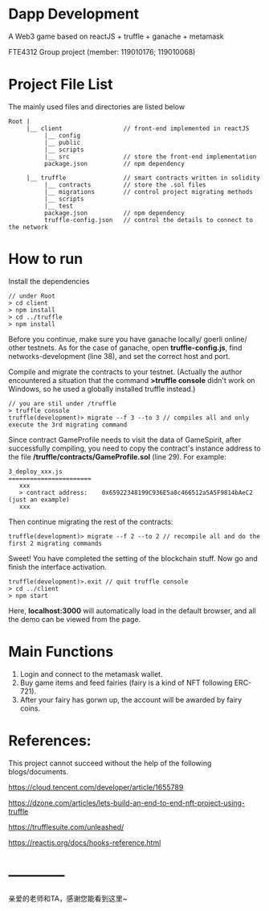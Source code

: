 # Dapp Development
A Web3 game based on reactJS + truffle + ganache + metamask

FTE4312 Group project (member: 119010176; 119010068)


# Project File List

The mainly used files and directories are listed below


    Root |
         |__ client                 // front-end implemented in reactJS
              |__ config            
              |__ public
              |__ scripts
              |__ src               // store the front-end implementation
              package.json          // npm dependency

         |__ truffle                // smart contracts written in solidity
              |__ contracts         // store the .sol files
              |__ migrations        // control project migrating methods
              |__ scripts
              |__ test   
              package.json          // npm dependency
              truffle-config.json   // control the details to connect to the network
          

# How to run

Install the dependencies
    
    // under Root
    > cd client
    > npm install
    > cd ../truffle
    > npm install
    
Before you continue, make sure you have ganache locally/ goerli online/ other testnets.
As for the case of ganache, open __truffle-config.js__, find networks-development (line 38), and set the correct host and port.

Compile and migrate the contracts to your testnet. 
(Actually the author encountered a situation that the command __>truffle console__ didn't work on Windows, 
so he used a globally installed truffle instead.)
    
    // you are stil under /truffle
    > truffle console 
    truffle(development)> migrate --f 3 --to 3 // compiles all and only execute the 3rd migrating command
    
Since contract GameProfile needs to visit the data of GameSpirit, after successfully compiling, 
you need to copy the contract's instance address to the file
__/truffle/contracts/GameProfile.sol__ (line 29). For example:

    3_deploy_xxx.js
    =======================
       xxx
       > contract address:    0x65922348199C936E5a8c466512a5A5F9814bAeC2 (just an example)
       xxx
    
Then continue migrating the rest of the contracts:   
    
    truffle(development)> migrate --f 2 --to 2 // recompile all and do the first 2 migrating commands
    
Sweet! You have completed the setting of the blockchain stuff. Now go and finish the interface activation.

    truffle(development)>.exit // quit truffle console
    > cd ../client
    > npm start
    
Here, __localhost:3000__ will automatically load in the default browser, and all the demo can be viewed from the page.

# Main Functions

1. Login and connect to the metamask wallet.
2. Buy game items and feed fairies (fairy is a kind of NFT following ERC-721).
3. After your fairy has gorwn up, the account will be awarded by fairy coins.


# References:

This project cannot succeed without the help of the following blogs/documents.

https://cloud.tencent.com/developer/article/1655789

https://dzone.com/articles/lets-build-an-end-to-end-nft-project-using-truffle

https://trufflesuite.com/unleashed/

https://reactjs.org/docs/hooks-reference.html

# ————
亲爱的老师和TA，感谢您能看到这里~
